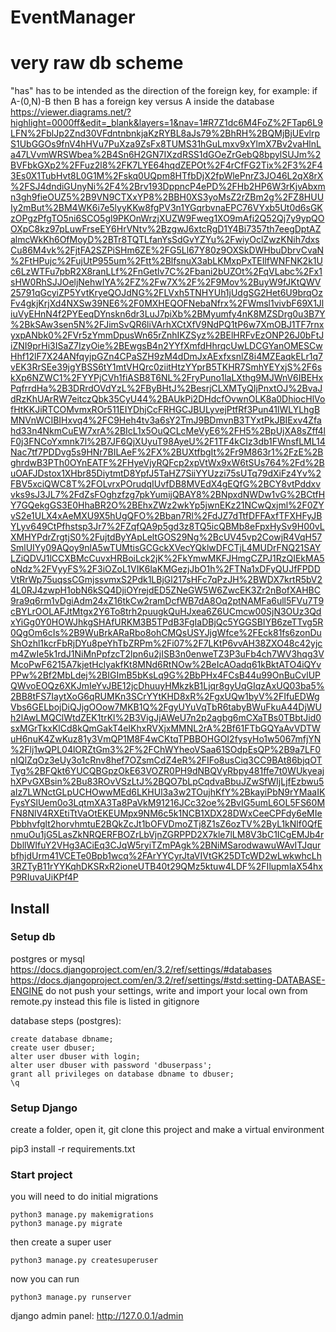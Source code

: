 # EventManager

# very raw db scheme
"has" has to be intended as the direction of the foreign key, for example:
if A-(0,N)-B then B has a foreign key versus A inside the database
https://viewer.diagrams.net/?highlight=0000ff&edit=_blank&layers=1&nav=1#R7Z1dc6M4FoZ%2FTap6L9LFN%2FblJp2Znd30VFdntnbnkjaKzRYBL8aJs79%2BhRH%2BQMjBjUEvlrpS1UbGGOs9fnV4hHVu7PuXza9ZsFx8TUMS31hGuLmxv9xYlmX7Bv2vaHlnLa47LVvmWRSWbea%2B4Sn6H2GN7IXzdRSS1dGOeZrGebQ8bpylSUJm%2BVFbkGXp2%2FFuz2l8%2FK7LYE64hqdZEPOt%2F4rCfFG2Tix%2F3%2F43Es0X1TubHvt8L0G1M%2Fskq0UQpm8HTfbDjX2fpWlePnrZ3JO46L2qX8rX%2FSJ4dndiGUnyNi%2F4%2Brv193DppncP4ePD%2FHb2HP6W3rKjvAbxmn3gh9fieOUZ5%2B9VN9CTXxYP8%2BBH0XS3yoMsZ2rZBm2g%2FZ8HUUIy2mBut%2BM4WK6i7e5lyyKKw8fgPV3n1YGqrbvnaEPC76VYxb5Ut0d6sGKzOPgzPfgTO5ni6SCO5gl9PKOnWrzjXUZW9Fweg1XO9mAfi2Q52Qj7y9ypQOOXpC8kz97pLuwFrseEY6HrVNtv%2BzgwJ6xtcRgD1Y4Bi7357th7eegDptAZalmcWkKh6OfMoyD%2BTr8TQTLfanYsSdGvYZYu%2FwiyOclZwzKNih7dxsCu86M4vk%2FjtFA2SZPiSHm6ZE%2FG5Ll67Y80z9OXSkDWHbuDbrvCvaN%2FtHPujc%2FujUtP955um%2Ftt%2BlfsnuX3abLKMxpPxTEIlfWNFNK2k1Uc6LzWTFu7pbR2X8ranLLf%2FnGetlv7C%2Fbani2bUZOt%2FqVLabc%2Fx1sHW0RhSJJOeljNehwIYA%2FZ%2Fw7X%2F%2F9Mov%2BuyW9fJKtQWV25791qGcyiZP5YvtKryeQOJdNG%2FLVxh5TNHYUh1jUdgSG2Het6U9brqOzFv4gkjKrjXd4NXSw39NE6%2F0MXHEQOFNebaNfrx%2FWmsl1vivbF69X1JliuVyEHnN4f2PYEeqDYnskn6dr3LuJ7piXb%2BMyumfy4nK8MZSDrg0u3B7Y%2BkSAw3sen5N%2FJimSvQR6liVArhXCtXfV9NdPQ1tP6w7XmOBJ1TF7rnxyxpANbk0%2FVr5zYmmDpusWn65rZnhIKZSyz%2BElHRFvEzONP26J0bFtJiZNI9prHi3ISaZ7IzyOie%2BEwgsB4n2YYfXmfdHhrqcUwLDCGYanOMESCwHhf12lF7X24ANfqyjpGZn4CPaSZH9zM4dDmJxAExfxsnlZ8i4MZEaqkELr1q7vEK3RrSEe39jgYBSS6tY1mtVHQrc0ziitHtzYYprB5TKHR7SmhYEYxjS%2F6skXp6NZWC1%2FYYPjCVh1fiASB8T6NL%2FryPuno1laLXthg9MJWnV6IBEHxPqfrrdHa%2B3DRrdOVdYzL%2FByBHtJ%2BesrjCLXMTyQIjPnxtOJ%2BvaJdRzKhUArRW7eitczQbk35CyU44%2BAUkPi2DHdcfOvwnOLK8a0DhiocHlVofHtKKJiRTCOMvmxROr511EIYDhjCcFRHGCJBULyvejPtfRf3Pun41lWLYLhgBMNVnWCIBIHxvq4%2FC9Heh4tv3a6sY2TmJ9BDmvnB3TYxtPkJBIExv4Zfahd33n4NkmCuEW7xrA%2BIcL1x5OuQCLcMeVyE6%2FH5%2BpUjXA8sZff4lF0j3FNCoYxmnk7l%2B7JF6QjXUyuT98AyeU%2F1TF4kCIz3db1FWnsfLML14Nac7tf7PDDvg5s9HNr7BILAeF%2FX%2BUXtfbgIt%2Fr9M863r1%2FzE%2BghrdwB3PTh0OYnEATF%2FHyeVjyRQFcp2xpVtWx9xW6tSUs764%2Fd%2BuOAFJDstox1XHbr85DiytmtD8YpfJ5TaHZ7SiiYYUzzi75sUTq79dXiFz4Yv%2FBV5xciQWC8T%2FOLvrxPOrudqIUvfDB8MVEdX4gEQfG%2BCY8vtPddxvvks9sJ3JL7%2FdZsFOghzfzg7pkYumijQBAY8%2BNpxdNWDw1vG%2BCtfHY7GQekgGS3E0HhaBR2O%2BEhxZWz2wkYp5jwnEKz21NCwQxjml%2F0ZYvS2e1ULX4xAeMXU9X5hUgQFO%2Bban7Rl%2FdJZ7dTtfDFFAxfTFXHFyJBYLyv649CtPfhstsp3Jr7%2FZqfQA9p5gd3z8TQ5icQBMb8eFpxHySv9H00vLXMHYPdrZrgtjS0%2FujtdByYApLeltGOS29Ng%2BcUV45vp2CowjR4VqH57SmlUIYy09AQoy9nlA5wTUMtisGCGckXVecYQklwDFCTjL4MUDrFNQ21SAYLZiQDVJ1lCCXBMcCuvxHRBoiLck2jK%2FkYmwMKFJHmgCZPJ1RzQIEkMA5oNdz%2FVyyFS%2F3iOZoL1VIK6laKMGezjJbO1h%2FTNa1xDFyQUJfFPDDVtRrWp75uqssCGmjssvmxS2Pdk1LBjGl217sHFc7qPzJH%2BWDX7krtR5bV24L0RJ4zwpH1obN6kSQ4DjiOYrejdED5ZNeGW5W6ZwcEK3Zr2nBofXAHBC9ra9q6rm1vDgiAdm24xZ16tkCw2ramDcfWB7dA8Oq2ptNAMFa6ull5FVu7T9cBYLrOOLAFJtMtgx2Y6To8trh2puugkQuHJxea6Z6UCmcw00SjN3OUz3QdxYiGg0Y0HOWJhkgSHAfURKM3B5TPdB3FgIaDBjQc5YGGSBIYB6zeTTvg5R0QgOm6cIs%2B9WuBrkARaRbo8ohCMQsUSYJjgWfce%2FEck81fs6zonDuShOzhl1kcrFbRjDYu8peYhTbZRPm%2Fi07%2F7LKtP6vvAH38ZXO48c42yjcm4ZwIe5k1rdJ1NiMnPpfzcT2lpn6u2jISB3n0enweTZ3P3uFb4ch7WV3hqg3VMcoPwF6215A7kjetHclyakfKt8MNd6RtNOw%2BeIcAOadq61kBktATO4iQYvPPw%2Bf2MbLdej%2BIGImB5bKsLq9G%2BbPHx4FCsB44u99OnBuCvlUPQWvoEOQz6XKJmIeYvJBE12jcDhuuyHMkzkB1Ljqr8gyUqGIqzAxUQ03ba5%2BB8tFS7IaytXoG6qRUMKn3SCrYYtKHD8xR%2FgxUQw1byV%2FIfuEDWgVbs6GELbojDiQJjgOOow7MKB1Q%2FgyUYuVqTbR6tabyBWuFkuA44DjWUh2lAwLMQClWtdZEK1trKl%2B3VigJjAWeU7n2p2agbg6mCXaTBs0TBbtJid0sxMGrTkxKlCd8kQmGakT4eIKhxRVXjxMMNL2rA%2Bf61FTbGQYaAvVDTWuH6nuK4ZwKuz81y3VmQP1M8F4wCKtqTPBBOHGOI2fysyHo1w5067mfjYN%2Flj1wQPL04lORZtGm3%2F%2FChWYheoVSaa61SOdpEsQP%2B9a7LF0nIQlZqOz3eUy3o1cRnv8hef7OZsmCdZ4eR%2FIFo8usCiq3CC9BAt86bjqOTTyg%2BFQkt6YUCQBGpzOkE63VOZR0PH9dNBQVyRbpy481ffe7t0WUkyeajhXPvGXBsin%2Bu83ROvVSzLtJ%2BQO7bLpCqdvaBbuJZwSfWIjLjfEzbwu5aIz7LWNctGLpUCHOwwMEd6LKHUl3a3w2TOujhKfY%2BkayiPbN9rYMaaIKFysYSlUem0o3LqtmXA3Ta8PaVkM91216JCc32oe%2BvIG5umL6OL5FS60MFN8NlV4RXEtiTtVaOtEKEUMpx9NM6c5k1NCB1XDX28DWxCeeCPFdy6eMIePbbhvfglt2horvhmtuE2BQkZcJt1bOFVDmoZTj8Z1sZ6ozTV%2ByL1kNlf0QfEnmuOu1jG5LasZkNRQERFBOZrLbVjnZGRPPD2X7kle7lLM8V3bC1ICgEMJb4rDbllWIfuY2VHg3ACiEq3CJqW5ryiTZmPAgk%2BNiMSarodwawuWAvITJqurbfhjdUrm41VCETe0Bpb1wcq%2FArYYCyrJtaVIVtGK25DTcWD2wLwkwhcLh3RZTyB11rYYKqhDKSRxR2ioneUTB40t29QMz5ktuw4LDF%2FIlupmlaX54hxP9RIuvaUiKPf4P

## Install

### Setup db
postgres or mysql
https://docs.djangoproject.com/en/3.2/ref/settings/#databases
https://docs.djangoproject.com/en/3.2/ref/settings/#std:setting-DATABASE-ENGINE
do not push your settings, write and import your local own from remote.py instead
this file is listed in gitignore

database steps (postgres):

    create database dbname;
    create user dbuser;
    alter user dbuser with login;
    alter user dbuser with password 'dbuserpass';
    grant all privileges on database dbname to dbuser;
    \q

### Setup Django    
create a folder, open it, git clone this project and make a virtual environment 

pip3 install -r requirements.txt

### Start project
you will need to do initial migrations

    python3 manage.py makemigrations
    python3 manage.py migrate

then create a super user

    python3 manage.py createsuperuser

now you can run

    python3 manage.py runserver
   
django admin panel: http://127.0.0.1/admin 

